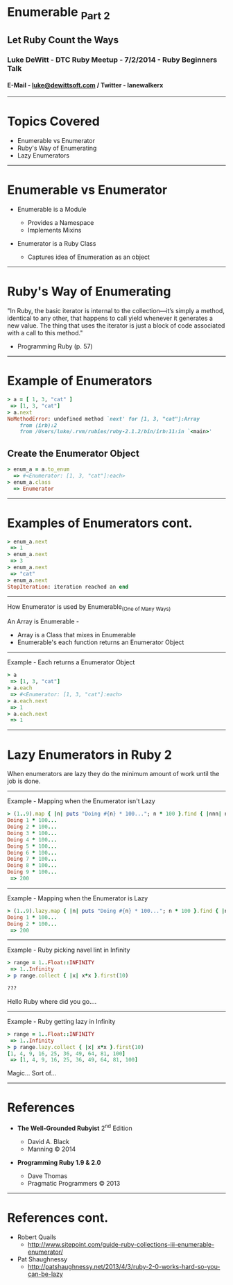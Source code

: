 # Enumerable <sub>Part 2</sub>

## Let Ruby Count the Ways

### Luke DeWitt - DTC Ruby Meetup - 7/2/2014 - Ruby Beginners Talk

#### E-Mail - luke@dewittsoft.com / Twitter - lanewalkerx

---

# **Topics Covered**

* Enumerable vs Enumerator
* Ruby's Way of Enumerating
* Lazy Enumerators

---

# Enumerable vs Enumerator

* Enumerable is a Module
  * Provides a Namespace
  * Implements Mixins

* Enumerator is a Ruby Class
  * Captures idea of Enumeration as an object
  

---

# Ruby's Way of Enumerating

"In Ruby, the basic iterator is internal to the collection—it’s simply a method, identical to any other, that happens to call yield whenever it generates a new value. The thing that uses the iterator is just a block of code associated with a call to this method."

* Programming Ruby (p. 57)

---

# Example of Enumerators

```ruby
> a = [ 1, 3, "cat" ]
 => [1, 3, "cat"]
> a.next
NoMethodError: undefined method `next' for [1, 3, "cat"]:Array
	from (irb):2
	from /Users/luke/.rvm/rubies/ruby-2.1.2/bin/irb:11:in `<main>'
```	  

## Create the Enumerator Object

```ruby
> enum_a = a.to_enum
  => #<Enumerator: [1, 3, "cat"]:each>
> enum_a.class
  => Enumerator
```

---

# Examples of Enumerators cont.

```ruby
> enum_a.next
 => 1
> enum_a.next
 => 3
> enum_a.next
 => "cat"
> enum_a.next
StopIteration: iteration reached an end
```

---

How Enumerator is used by Enumerable<sub>(One of Many Ways)</sub>

An Array is Enumerable -

* Array is a Class that mixes in Enumerable
* Enumerable's each function returns an Enumerator Object

---

Example - Each returns a Enumerator Object

```ruby
> a
 => [1, 3, "cat"]
> a.each
 => #<Enumerator: [1, 3, "cat"]:each>
> a.each.next
 => 1
> a.each.next
 => 1
```

---

# Lazy Enumerators in Ruby 2

When enumerators are lazy they do the minimum amount of work until the job is done.

---

Example - Mapping when the Enumerator isn't Lazy

```ruby
> (1..9).map { |n| puts "Doing #{n} * 100..."; n * 100 }.find { |nnn| nnn.between?(190, 210) }
Doing 1 * 100...
Doing 2 * 100...
Doing 3 * 100...
Doing 4 * 100...
Doing 5 * 100...
Doing 6 * 100...
Doing 7 * 100...
Doing 8 * 100...
Doing 9 * 100...
 => 200
```

---

Example - Mapping when the Enumerator is Lazy

```ruby
> (1..9).lazy.map { |n| puts "Doing #{n} * 100..."; n * 100 }.find { |nnn| nnn.between?(190, 210) }
Doing 1 * 100...
Doing 2 * 100...
 => 200
```
---

Example - Ruby picking navel lint in Infinity

```ruby
> range = 1..Float::INFINITY
 => 1..Infinity
> p range.collect { |x| x*x }.first(10)

???
```
Hello Ruby where did you go....

---

Example - Ruby getting lazy in Infinity

```ruby
> range = 1..Float::INFINITY
 => 1..Infinity
> p range.lazy.collect { |x| x*x }.first(10)
[1, 4, 9, 16, 25, 36, 49, 64, 81, 100]
 => [1, 4, 9, 16, 25, 36, 49, 64, 81, 100]
```

Magic... Sort of...

---

# References

* __The Well-Grounded Rubyist__ 2<sup>nd</sup> Edition
  * David A. Black
  * Manning © 2014
  
* __Programming Ruby 1.9 & 2.0__
  * Dave Thomas
  * Pragmatic Programmers © 2013
  
---

# References cont.
  
* Robert Quails
  * http://www.sitepoint.com/guide-ruby-collections-iii-enumerable-enumerator/
* Pat Shaughnessy
  * http://patshaughnessy.net/2013/4/3/ruby-2-0-works-hard-so-you-can-be-lazy